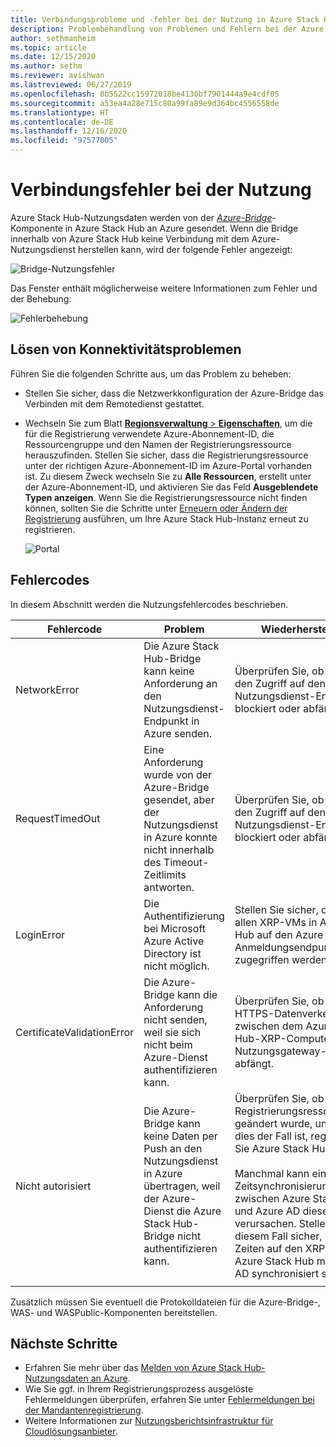 ```yaml
---
title: Verbindungsprobleme und -fehler bei der Nutzung in Azure Stack Hub
description: Problembehandlung von Problemen und Fehlern bei der Azure Stack Hub-Nutzung.
author: sethmanheim
ms.topic: article
ms.date: 12/15/2020
ms.author: sethm
ms.reviewer: avishwan
ms.lastreviewed: 06/27/2019
ms.openlocfilehash: 8b5522cc15972018be4130bf7901444a9e4cdf05
ms.sourcegitcommit: a53ea4a28e715c80a99fa89e9d364bc4556558de
ms.translationtype: HT
ms.contentlocale: de-DE
ms.lasthandoff: 12/16/2020
ms.locfileid: "97577005"
---
```

# <a name="usage-connectivity-errors"></a>Verbindungsfehler bei der Nutzung

Azure Stack Hub-Nutzungsdaten werden von der [*Azure-Bridge*](azure-stack-usage-reporting.md)-Komponente in Azure Stack Hub an Azure gesendet. Wenn die Bridge innerhalb von Azure Stack Hub keine Verbindung mit dem Azure-Nutzungsdienst herstellen kann, wird der folgende Fehler angezeigt:

![Bridge-Nutzungsfehler](media/azure-stack-usage-issues/usageerror2.png)

Das Fenster enthält möglicherweise weitere Informationen zum Fehler und der Behebung:

![Fehlerbehebung](media/azure-stack-usage-issues/usageerror3.png)

## <a name="resolve-connectivity-issues"></a>Lösen von Konnektivitätsproblemen

Führen Sie die folgenden Schritte aus, um das Problem zu beheben:

- Stellen Sie sicher, dass die Netzwerkkonfiguration der Azure-Bridge das Verbinden mit dem Remotedienst gestattet.

- Wechseln Sie zum Blatt [**Regionsverwaltung** > **Eigenschaften**](azure-stack-registration.md#verify-azure-stack-hub-registration), um die für die Registrierung verwendete Azure-Abonnement-ID, die Ressourcengruppe und den Namen der Registrierungsressource herauszufinden. Stellen Sie sicher, dass die Registrierungsressource unter der richtigen Azure-Abonnement-ID im Azure-Portal vorhanden ist. Zu diesem Zweck wechseln Sie zu **Alle Ressourcen**, erstellt unter der Azure-Abonnement-ID, und aktivieren Sie das Feld **Ausgeblendete Typen anzeigen**. Wenn Sie die Registrierungsressource nicht finden können, sollten Sie die Schritte unter [Erneuern oder Ändern der Registrierung](azure-stack-registration.md#renew-or-change-registration) ausführen, um Ihre Azure Stack Hub-Instanz erneut zu registrieren.

  ![Portal](media/azure-stack-usage-issues/stackres.png)

## <a name="error-codes"></a>Fehlercodes

In diesem Abschnitt werden die Nutzungsfehlercodes beschrieben.

| Fehlercode                 | Problem                                                                                                                                             | Wiederherstellung                                                                                                                                                                                                                                                                                        |
|----------------------------|---------------------------------------------------------------------------------------------------------------------------------------------------|----------------------------------------------------------------------------------------------------------------------------------------------------------------------------------------------------------------------------------------------------------------------------------------------------|
| NetworkError               | Die Azure Stack Hub-Bridge kann keine Anforderung an den Nutzungsdienst-Endpunkt in Azure senden.                                                            | Überprüfen Sie, ob ein Proxy den Zugriff auf den Nutzungsdienst-Endpunkt blockiert oder abfängt.                                                                                                                                                                                                             |
| RequestTimedOut            | Eine Anforderung wurde von der Azure-Bridge gesendet, aber der Nutzungsdienst in Azure konnte nicht innerhalb des Timeout-Zeitlimits antworten.                             | Überprüfen Sie, ob ein Proxy den Zugriff auf den Nutzungsdienst-Endpunkt blockiert oder abfängt.                                                                                                                                                                                                                        |
| LoginError                 | Die Authentifizierung bei Microsoft Azure Active Directory ist nicht möglich.                                                                                                             | Stellen Sie sicher, dass von allen XRP-VMs in Azure Stack Hub auf den Azure AD-Anmeldungsendpunkt zugegriffen werden kann.                                                                                                                                                                                                                     |
| CertificateValidationError | Die Azure-Bridge kann die Anforderung nicht senden, weil sie sich nicht beim Azure-Dienst authentifizieren kann.                                    | Überprüfen Sie, ob ein Proxy HTTPS-Datenverkehr zwischen dem Azure Stack Hub-XRP-Computer und dem Nutzungsgateway-Endpunkt abfängt.                                                                                                                                                                                      |
| Nicht autorisiert               | Die Azure-Bridge kann keine Daten per Push an den Nutzungsdienst in Azure übertragen, weil der Azure-Dienst die Azure Stack Hub-Bridge nicht authentifizieren kann. | Überprüfen Sie, ob die Registrierungsressource geändert wurde, und wenn dies der Fall ist, registrieren Sie Azure Stack Hub erneut. <br><br> Manchmal kann ein Zeitsynchronisierungsproblem zwischen Azure Stack Hub und Azure AD diesen Fehler verursachen. Stellen Sie in diesem Fall sicher, dass die Zeiten auf den XRP-VMs in Azure Stack Hub mit Azure AD synchronisiert sind. |
|                            |                                                                                                                                                   |                                                                                                                                                                                                                                                                                                    |

Zusätzlich müssen Sie eventuell die Protokolldateien für die Azure-Bridge-, WAS- und WASPublic-Komponenten bereitstellen.

## <a name="next-steps"></a>Nächste Schritte

- Erfahren Sie mehr über das [Melden von Azure Stack Hub-Nutzungsdaten an Azure](azure-stack-usage-reporting.md).
- Wie Sie ggf. in Ihrem Registrierungsprozess ausgelöste Fehlermeldungen überprüfen, erfahren Sie unter [Fehlermeldungen bei der Mandantenregistrierung](azure-stack-registration-errors.md).
- Weitere Informationen zur [Nutzungsberichtsinfrastruktur für Cloudlösungsanbieter](azure-stack-csp-ref-infrastructure.md).
